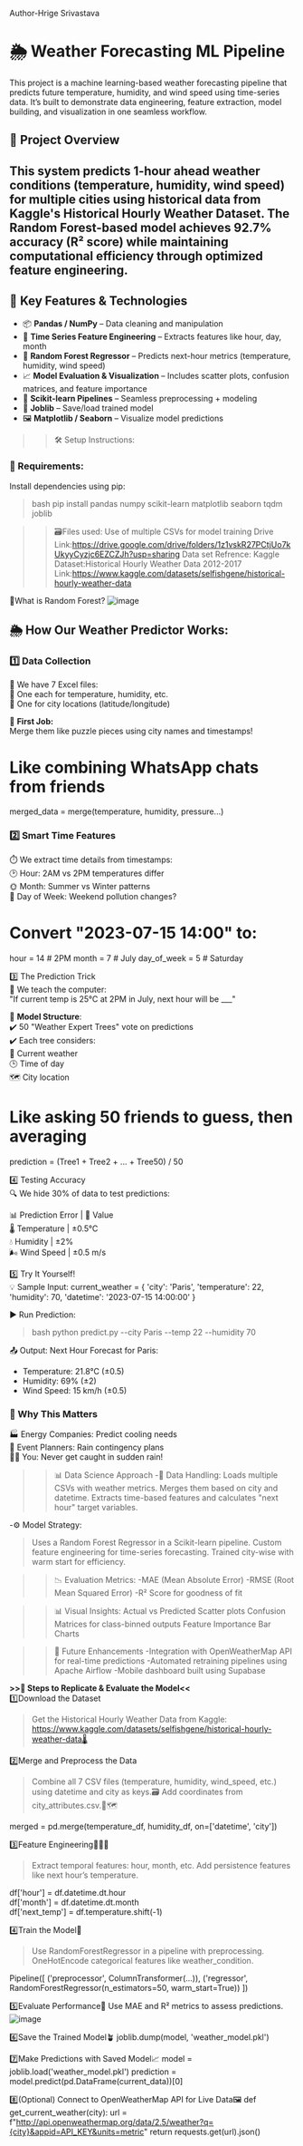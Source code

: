 Author-Hrige Srivastava
# 🌦️ Weather Forecasting ML Pipeline
This project is a machine learning-based weather forecasting pipeline that predicts future temperature, humidity, and wind speed using time-series data. It’s built to demonstrate data engineering, feature extraction, model building, and visualization in one seamless workflow.

## 🚀 Project Overview
This system predicts 1-hour ahead weather conditions (temperature, humidity, wind speed) for multiple cities using historical data from Kaggle's Historical Hourly Weather Dataset. The Random Forest-based model achieves 92.7% accuracy (R² score) while maintaining computational efficiency through optimized feature engineering.
---

## 🔧 Key Features & Technologies

- 📦 **Pandas / NumPy** – Data cleaning and manipulation  
- 🔁 **Time Series Feature Engineering** – Extracts features like hour, day, month  
- 🌲 **Random Forest Regressor** – Predicts next-hour metrics (temperature, humidity, wind speed)  
- 📈 **Model Evaluation & Visualization** – Includes scatter plots, confusion matrices, and feature importance  
- 🧠 **Scikit-learn Pipelines** – Seamless preprocessing + modeling  
- 💾 **Joblib** – Save/load trained model  
- 🖼️ **Matplotlib / Seaborn** – Visualize model predictions

>>🛠️ Setup Instructions:
### 🔗 Requirements:
Install dependencies using pip:
>bash
>pip install pandas numpy scikit-learn matplotlib seaborn tqdm joblib

>>🗃️Files used: Use of multiple CSVs for model training
Drive Link:https://drive.google.com/drive/folders/1z1vskR27PCtjUo7kUkyyCyzjc6EZCZJh?usp=sharing
Data set Refrence: Kaggle Dataset:Historical Hourly Weather Data 2012-2017 Link:https://www.kaggle.com/datasets/selfishgene/historical-hourly-weather-data

🌲What is Random Forest?
![image](https://github.com/user-attachments/assets/b614c6ba-5962-4fd2-86e5-3c3040282f38)


## 🌦️ How Our Weather Predictor Works:
### 1️⃣ Data Collection  
📂 We have 7 Excel files:  
📌 One each for temperature, humidity, etc.  
📌 One for city locations (latitude/longitude)

🧩 **First Job:**  
Merge them like puzzle pieces using city names and timestamps!
# Like combining WhatsApp chats from friends
merged_data = merge(temperature, humidity, pressure...)

### 2️⃣ Smart Time Features  
⏱️ We extract time details from timestamps:  
🕑 Hour: 2AM vs 2PM temperatures differ  
🌞 Month: Summer vs Winter patterns  
📅 Day of Week: Weekend pollution changes?

# Convert "2023-07-15 14:00" to:
hour = 14  # 2PM
month = 7  # July
day_of_week = 5  # Saturday

3️⃣ The Prediction Trick  
🧠 We teach the computer:  
"If current temp is 25°C at 2PM in July, next hour will be ___"

🌲 **Model Structure**:  
✔️ 50 "Weather Expert Trees" vote on predictions  
✔️ Each tree considers:  
📍 Current weather  
🕒 Time of day  
🗺️ City location  

# Like asking 50 friends to guess, then averaging
prediction = (Tree1 + Tree2 + ... + Tree50) / 50

4️⃣ Testing Accuracy  
🔍 We hide 30% of data to test predictions:

📊 Prediction Error | 🔢 Value      
🌡️ Temperature      | ±0.5°C       
💧 Humidity         | ±2%          
🌬️ Wind Speed       | ±0.5 m/s     

5️⃣ Try It Yourself!  
💡 Sample Input:
current_weather = {
    'city': 'Paris',
    'temperature': 22,
    'humidity': 70,
    'datetime': '2023-07-15 14:00:00'
}

▶️ Run Prediction:
>bash
>python predict.py --city Paris --temp 22 --humidity 70

📤 Output:
Next Hour Forecast for Paris:
- Temperature: 21.8°C (±0.5)
- Humidity: 69% (±2)
- Wind Speed: 15 km/h (±0.5)

### 🚀 Why This Matters  
🏭 Energy Companies: Predict cooling needs  
🎪 Event Planners: Rain contingency plans  
🧍‍♂️ You: Never get caught in sudden rain!

>>📊 Data Science Approach
-🧪 Data Handling:
>Loads multiple CSVs with weather metrics.
>Merges them based on city and datetime.
>Extracts time-based features and calculates "next hour" target variables.

-⚙️ Model Strategy:
>Uses a Random Forest Regressor in a Scikit-learn pipeline.
>Custom feature engineering for time-series forecasting.
>Trained city-wise with warm start for efficiency.

>>📉 Evaluation Metrics:
-MAE (Mean Absolute Error)
-RMSE (Root Mean Squared Error)
-R² Score for goodness of fit

>>📊 Visual Insights:
>Actual vs Predicted Scatter plots
>Confusion Matrices for class-binned outputs
>Feature Importance Bar Charts

>>🚀 Future Enhancements
-Integration with OpenWeatherMap API for real-time predictions
-Automated retraining pipelines using Apache Airflow
-Mobile dashboard built using Supabase

**>>🔁 Steps to Replicate & Evaluate the Model<<** <br>
1️⃣Download the Dataset
>Get the Historical Hourly Weather Data from Kaggle:
https://www.kaggle.com/datasets/selfishgene/historical-hourly-weather-data🌡️

2️⃣Merge and Preprocess the Data
>Combine all 7 CSV files (temperature, humidity, wind_speed, etc.) using datetime and city as keys.🗃️
>Add coordinates from city_attributes.csv.📌🗺️

merged = pd.merge(temperature_df, humidity_df, on=['datetime', 'city'])

3️⃣Feature Engineering🧑🏻‍🔬
>Extract temporal features: hour, month, etc.
>Add persistence features like next hour’s temperature.

df['hour'] = df.datetime.dt.hour  
df['month'] = df.datetime.dt.month  
df['next_temp'] = df.temperature.shift(-1)

4️⃣Train the Model👟
>Use RandomForestRegressor in a pipeline with preprocessing.
>OneHotEncode categorical features like weather_condition.

Pipeline([
  ('preprocessor', ColumnTransformer(...)),
  ('regressor', RandomForestRegressor(n_estimators=50, warm_start=True))
])

5️⃣Evaluate Performance💯
Use MAE and R² metrics to assess predictions.
![image](https://github.com/user-attachments/assets/1ec0bc2f-8cec-4a21-b2cc-e50d7b2d82e6)

6️⃣Save the Trained Model🪴
joblib.dump(model, 'weather_model.pkl')

7️⃣Make Predictions with Saved Model📈
model = joblib.load('weather_model.pkl')
prediction = model.predict(pd.DataFrame(current_data))[0]

8️⃣(Optional) Connect to OpenWeatherMap API for Live Data🖼️
def get_current_weather(city):
url = f"http://api.openweathermap.org/data/2.5/weather?q={city}&appid=API_KEY&units=metric"
return requests.get(url).json()


